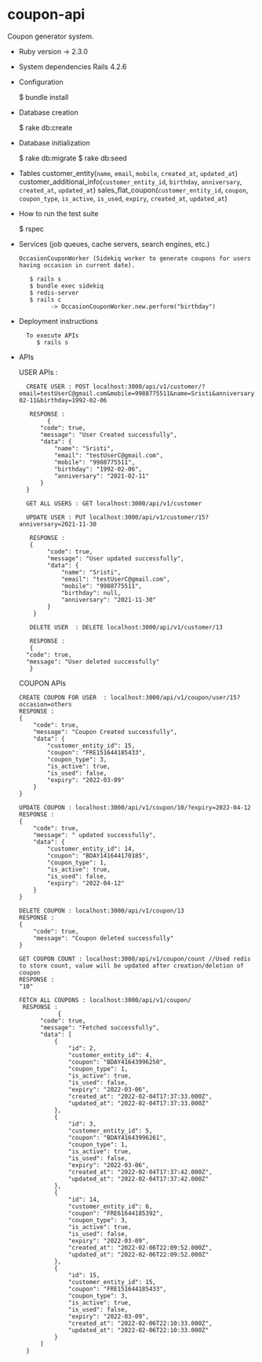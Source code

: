 # coupon-api
Coupon generator system.

* Ruby version -> 2.3.0

* System dependencies
    Rails 4.2.6

* Configuration

    $ bundle install

* Database creation

    $ rake db:create

* Database initialization

    $ rake db:migrate
    $ rake db:seed

* Tables 
     customer_entity(`name`, `email`, `mobile`, `created_at`, `updated_at`)
     customer_additional_info(`customer_entity_id`, `birthday`, `anniversary`, `created_at`, `updated_at`)
     sales_flat_coupon(`customer_entity_id`, `coupon`, `coupon_type`, `is_active`, `is_used`, `expiry`, `created_at`, `updated_at`)

* How to run the test suite

    $ rspec

* Services (job queues, cache servers, search engines, etc.)

      OccasionCouponWorker (Sidekiq worker to generate coupons for users having occasion in current date).
      
         $ rails s
         $ bundle exec sidekiq
         $ redis-server
         $ rails c
               -> OccasionCouponWorker.new.perform("birthday")


* Deployment instructions

        To execute APIs
           $ rails s

* APIs 
     
   USER APIs : 

        CREATE USER : POST localhost:3000/api/v1/customer/?email=testUserC@gmail.com&mobile=9988775511&name=Sristi&anniversary=2021-02-11&birthday=1992-02-06

         RESPONSE : 
              {
            "code": true,
            "message": "User Created successfully",
            "data": {
                "name": "Sristi",
                "email": "testUserC@gmail.com",
                "mobile": "9988775511",
                "birthday": "1992-02-06",
                "anniversary": "2021-02-11"
            }
        }

        GET ALL USERS : GET localhost:3000/api/v1/customer

        UPDATE USER : PUT localhost:3000/api/v1/customer/15?anniversary=2021-11-30

         RESPONSE :  
         {
              "code": true,
              "message": "User updated successfully",
              "data": {
                  "name": "Sristi",
                  "email": "testUserC@gmail.com",
                  "mobile": "9988775511",
                  "birthday": null,
                  "anniversary": "2021-11-30"
              }
          }

         DELETE USER  : DELETE localhost:3000/api/v1/customer/13

         RESPONSE :
         {
        "code": true,
        "message": "User deleted successfully"
         }



    COUPON APIs

      CREATE COUPON FOR USER  : localhost:3000/api/v1/coupon/user/15?occasion=others
      RESPONSE :
      {
          "code": true,
          "message": "Coupon Created successfully",
          "data": {
              "customer_entity_id": 15,
              "coupon": "FRE151644185433",
              "coupon_type": 3,
              "is_active": true,
              "is_used": false,
              "expiry": "2022-03-09"
          }
      }
    
      UPDATE COUPON : localhost:3000/api/v1/coupon/10/?expiry=2022-04-12
      RESPONSE : 
      {
          "code": true,
          "message": " updated successfully",
          "data": {
              "customer_entity_id": 14,
              "coupon": "BDAY141644170185",
              "coupon_type": 1,
              "is_active": true,
              "is_used": false,
              "expiry": "2022-04-12"
          }
      }
      
      DELETE COUPON : localhost:3000/api/v1/coupon/13
      RESPONSE :
      {
          "code": true,
          "message": "Coupon deleted successfully"
      }
      
      GET COUPON COUNT : localhost:3000/api/v1/coupon/count //Used redis to store count, value will be updated after creation/deletion of coupon
      RESPONSE :
      "10"

      FETCH ALL COUPONS : localhost:3000/api/v1/coupon/
       RESPONSE : 
                 {
            "code": true,
            "message": "Fetched successfully",
            "data": [
                {
                    "id": 2,
                    "customer_entity_id": 4,
                    "coupon": "BDAY41643996250",
                    "coupon_type": 1,
                    "is_active": true,
                    "is_used": false,
                    "expiry": "2022-03-06",
                    "created_at": "2022-02-04T17:37:33.000Z",
                    "updated_at": "2022-02-04T17:37:33.000Z"
                },
                {
                    "id": 3,
                    "customer_entity_id": 5,
                    "coupon": "BDAY41643996261",
                    "coupon_type": 1,
                    "is_active": true,
                    "is_used": false,
                    "expiry": "2022-03-06",
                    "created_at": "2022-02-04T17:37:42.000Z",
                    "updated_at": "2022-02-04T17:37:42.000Z"
                },
                {
                    "id": 14,
                    "customer_entity_id": 6,
                    "coupon": "FRE61644185392",
                    "coupon_type": 3,
                    "is_active": true,
                    "is_used": false,
                    "expiry": "2022-03-09",
                    "created_at": "2022-02-06T22:09:52.000Z",
                    "updated_at": "2022-02-06T22:09:52.000Z"
                },
                {
                    "id": 15,
                    "customer_entity_id": 15,
                    "coupon": "FRE151644185433",
                    "coupon_type": 3,
                    "is_active": true,
                    "is_used": false,
                    "expiry": "2022-03-09",
                    "created_at": "2022-02-06T22:10:33.000Z",
                    "updated_at": "2022-02-06T22:10:33.000Z"
                }
            ]
        }
         
      

    

